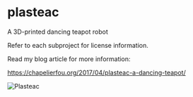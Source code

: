 # plasteac
A 3D-printed dancing teapot robot

Refer to each subproject for license information.

Read my blog article for more information:

https://chapelierfou.org/2017/04/plasteac-a-dancing-teapot/

![Plasteac](https://chapelierfou.org/files/teapot_dancing.gif)
